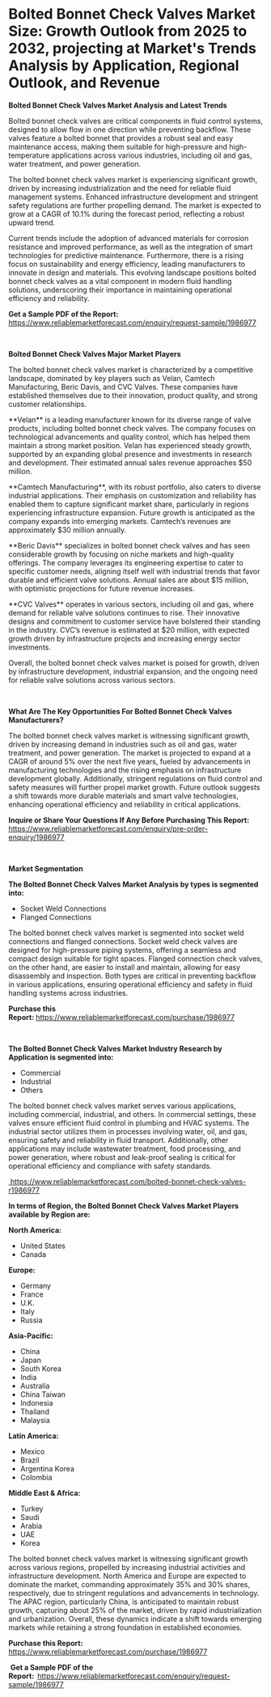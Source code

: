 <p><h1>Bolted Bonnet Check Valves Market Size: Growth Outlook from 2025 to 2032, projecting at Market's Trends Analysis by Application, Regional Outlook, and Revenue</h1></p><p><strong>Bolted Bonnet Check Valves Market Analysis and Latest Trends</strong></p>
<p><p>Bolted bonnet check valves are critical components in fluid control systems, designed to allow flow in one direction while preventing backflow. These valves feature a bolted bonnet that provides a robust seal and easy maintenance access, making them suitable for high-pressure and high-temperature applications across various industries, including oil and gas, water treatment, and power generation.</p><p>The bolted bonnet check valves market is experiencing significant growth, driven by increasing industrialization and the need for reliable fluid management systems. Enhanced infrastructure development and stringent safety regulations are further propelling demand. The market is expected to grow at a CAGR of 10.1% during the forecast period, reflecting a robust upward trend.</p><p>Current trends include the adoption of advanced materials for corrosion resistance and improved performance, as well as the integration of smart technologies for predictive maintenance. Furthermore, there is a rising focus on sustainability and energy efficiency, leading manufacturers to innovate in design and materials. This evolving landscape positions bolted bonnet check valves as a vital component in modern fluid handling solutions, underscoring their importance in maintaining operational efficiency and reliability.</p></p>
<p><strong>Get a Sample PDF of the Report:&nbsp;</strong> <a href="https://www.reliablemarketforecast.com/enquiry/request-sample/1986977?utm_campaign=3452&utm_medium=2&utm_source=Github&utm_content=ia&utm_term=12042025&utm_id=bolted-bonnet-check-valves">https://www.reliablemarketforecast.com/enquiry/request-sample/1986977</a></p>
<p>&nbsp;</p>
<p><strong>Bolted Bonnet Check Valves Major Market Players</strong></p>
<p><p>The bolted bonnet check valves market is characterized by a competitive landscape, dominated by key players such as Velan, Camtech Manufacturing, Beric Davis, and CVC Valves. These companies have established themselves due to their innovation, product quality, and strong customer relationships.</p><p>**Velan** is a leading manufacturer known for its diverse range of valve products, including bolted bonnet check valves. The company focuses on technological advancements and quality control, which has helped them maintain a strong market position. Velan has experienced steady growth, supported by an expanding global presence and investments in research and development. Their estimated annual sales revenue approaches $50 million.</p><p>**Camtech Manufacturing**, with its robust portfolio, also caters to diverse industrial applications. Their emphasis on customization and reliability has enabled them to capture significant market share, particularly in regions experiencing infrastructure expansion. Future growth is anticipated as the company expands into emerging markets. Camtech’s revenues are approximately $30 million annually.</p><p>**Beric Davis** specializes in bolted bonnet check valves and has seen considerable growth by focusing on niche markets and high-quality offerings. The company leverages its engineering expertise to cater to specific customer needs, aligning itself well with industrial trends that favor durable and efficient valve solutions. Annual sales are about $15 million, with optimistic projections for future revenue increases.</p><p>**CVC Valves** operates in various sectors, including oil and gas, where demand for reliable valve solutions continues to rise. Their innovative designs and commitment to customer service have bolstered their standing in the industry. CVC’s revenue is estimated at $20 million, with expected growth driven by infrastructure projects and increasing energy sector investments. </p><p>Overall, the bolted bonnet check valves market is poised for growth, driven by infrastructure development, industrial expansion, and the ongoing need for reliable valve solutions across various sectors.</p></p>
<p>&nbsp;</p>
<p><strong>What Are The Key Opportunities For Bolted Bonnet Check Valves Manufacturers?</strong></p>
<p><p>The bolted bonnet check valves market is witnessing significant growth, driven by increasing demand in industries such as oil and gas, water treatment, and power generation. The market is projected to expand at a CAGR of around 5% over the next five years, fueled by advancements in manufacturing technologies and the rising emphasis on infrastructure development globally. Additionally, stringent regulations on fluid control and safety measures will further propel market growth. Future outlook suggests a shift towards more durable materials and smart valve technologies, enhancing operational efficiency and reliability in critical applications.</p></p>
<p><strong>Inquire or Share Your Questions If Any Before Purchasing This Report:</strong> <a href="https://www.reliablemarketforecast.com/enquiry/pre-order-enquiry/1986977?utm_campaign=3452&utm_medium=2&utm_source=Github&utm_content=ia&utm_term=12042025&utm_id=bolted-bonnet-check-valves">https://www.reliablemarketforecast.com/enquiry/pre-order-enquiry/1986977</a></p>
<p>&nbsp;</p>
<p><strong>Market Segmentation</strong></p>
<p><strong>The Bolted Bonnet Check Valves Market Analysis by types is segmented into:</strong></p>
<p><ul><li>Socket Weld Connections</li><li>Flanged Connections</li></ul></p>
<p><p>The bolted bonnet check valves market is segmented into socket weld connections and flanged connections. Socket weld check valves are designed for high-pressure piping systems, offering a seamless and compact design suitable for tight spaces. Flanged connection check valves, on the other hand, are easier to install and maintain, allowing for easy disassembly and inspection. Both types are critical in preventing backflow in various applications, ensuring operational efficiency and safety in fluid handling systems across industries.</p></p>
<p><strong>Purchase this Report:&nbsp;</strong><a href="https://www.reliablemarketforecast.com/purchase/1986977?utm_campaign=3452&utm_medium=2&utm_source=Github&utm_content=ia&utm_term=12042025&utm_id=bolted-bonnet-check-valves">https://www.reliablemarketforecast.com/purchase/1986977</a></p>
<p>&nbsp;</p>
<p><strong>The Bolted Bonnet Check Valves Market Industry Research by Application is segmented into:</strong></p>
<p><ul><li>Commercial</li><li>Industrial</li><li>Others</li></ul></p>
<p><p>The bolted bonnet check valves market serves various applications, including commercial, industrial, and others. In commercial settings, these valves ensure efficient fluid control in plumbing and HVAC systems. The industrial sector utilizes them in processes involving water, oil, and gas, ensuring safety and reliability in fluid transport. Additionally, other applications may include wastewater treatment, food processing, and power generation, where robust and leak-proof sealing is critical for operational efficiency and compliance with safety standards.</p></p>
<p><a href="https://www.reliablemarketforecast.com/bolted-bonnet-check-valves-r1986977?utm_campaign=3452&utm_medium=2&utm_source=Github&utm_content=ia&utm_term=12042025&utm_id=bolted-bonnet-check-valves">&nbsp;https://www.reliablemarketforecast.com/bolted-bonnet-check-valves-r1986977</a></p>
<p><strong>In terms of Region, the Bolted Bonnet Check Valves Market Players available by Region are:</strong></p>
<p>
    <p> <strong> North America: </strong>
        <ul>
            <li>United States</li>
            <li>Canada</li>
        </ul>
        </p> 
    <p> <strong> Europe: </strong>
        <ul>
            <li>Germany</li>
            <li>France</li>
            <li>U.K.</li>
            <li>Italy</li>
            <li>Russia</li>
        </ul>
        </p> 
    <p> <strong> Asia-Pacific: </strong>
        <ul>
            <li>China</li>
            <li>Japan</li>
            <li>South Korea</li>
            <li>India</li>
            <li>Australia</li>
            <li>China Taiwan</li>
            <li>Indonesia</li>
            <li>Thailand</li>
            <li>Malaysia</li>
        </ul>
        </p> 
    <p> <strong> Latin America: </strong>
        <ul>
            <li>Mexico</li>
            <li>Brazil</li>
            <li>Argentina Korea</li>
            <li>Colombia</li>
        </ul>
        </p> 
    <p> <strong> Middle East & Africa: </strong>
        <ul>
            <li>Turkey</li>
            <li>Saudi</li>
            <li>Arabia</li>
            <li>UAE</li>
            <li>Korea</li>
        </ul>
    </p>
    </p>
<p><p>The bolted bonnet check valves market is witnessing significant growth across various regions, propelled by increasing industrial activities and infrastructure development. North America and Europe are expected to dominate the market, commanding approximately 35% and 30% shares, respectively, due to stringent regulations and advancements in technology. The APAC region, particularly China, is anticipated to maintain robust growth, capturing about 25% of the market, driven by rapid industrialization and urbanization. Overall, these dynamics indicate a shift towards emerging markets while retaining a strong foundation in established economies.</p></p>
<p><strong>Purchase this Report: </strong><a href="https://www.reliablemarketforecast.com/purchase/1986977?utm_campaign=3452&utm_medium=2&utm_source=Github&utm_content=ia&utm_term=12042025&utm_id=bolted-bonnet-check-valves">https://www.reliablemarketforecast.com/purchase/1986977</a></p>
<p>&nbsp;<strong>Get a Sample PDF of the Report:&nbsp;&nbsp;</strong><a href="https://www.reliablemarketforecast.com/enquiry/request-sample/1986977?utm_campaign=3452&utm_medium=2&utm_source=Github&utm_content=ia&utm_term=12042025&utm_id=bolted-bonnet-check-valves">https://www.reliablemarketforecast.com/enquiry/request-sample/1986977</a></p>
<p><strong></strong></p>
<p><p></p><p></p><p></p></p>